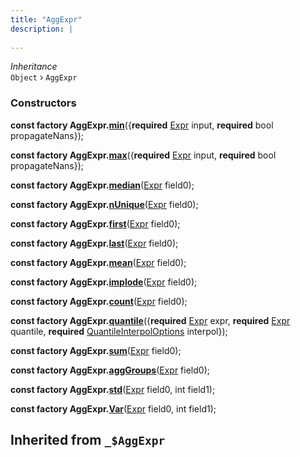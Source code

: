 ```yaml
---
title: "AggExpr"
description: |
  
---
```

*Inheritance*  
<code>Object</code> &rsaquo;
 `AggExpr`



### Constructors
<dl>
<dt>

<span class="dart-code"><strong>const factory AggExpr.[min](min)</strong>({<span class="nobr"><strong>required</strong> [Expr] input</span>, <span class="nobr"><strong>required</strong> bool propagateNans</span>});</span>
</dt>
<dt>

<span class="dart-code"><strong>const factory AggExpr.[max](max)</strong>({<span class="nobr"><strong>required</strong> [Expr] input</span>, <span class="nobr"><strong>required</strong> bool propagateNans</span>});</span>
</dt>
<dt>

<span class="dart-code"><strong>const factory AggExpr.[median](median)</strong>(<span class="nobr">[Expr] field0</span>);</span>
</dt>
<dt>

<span class="dart-code"><strong>const factory AggExpr.[nUnique](nUnique)</strong>(<span class="nobr">[Expr] field0</span>);</span>
</dt>
<dt>

<span class="dart-code"><strong>const factory AggExpr.[first](first)</strong>(<span class="nobr">[Expr] field0</span>);</span>
</dt>
<dt>

<span class="dart-code"><strong>const factory AggExpr.[last](last)</strong>(<span class="nobr">[Expr] field0</span>);</span>
</dt>
<dt>

<span class="dart-code"><strong>const factory AggExpr.[mean](mean)</strong>(<span class="nobr">[Expr] field0</span>);</span>
</dt>
<dt>

<span class="dart-code"><strong>const factory AggExpr.[implode](implode)</strong>(<span class="nobr">[Expr] field0</span>);</span>
</dt>
<dt>

<span class="dart-code"><strong>const factory AggExpr.[count](count)</strong>(<span class="nobr">[Expr] field0</span>);</span>
</dt>
<dt>

<span class="dart-code"><strong>const factory AggExpr.[quantile](quantile)</strong>({<span class="nobr"><strong>required</strong> [Expr] expr</span>, <span class="nobr"><strong>required</strong> [Expr] quantile</span>, <span class="nobr"><strong>required</strong> [QuantileInterpolOptions] interpol</span>});</span>
</dt>
<dt>

<span class="dart-code"><strong>const factory AggExpr.[sum](sum)</strong>(<span class="nobr">[Expr] field0</span>);</span>
</dt>
<dt>

<span class="dart-code"><strong>const factory AggExpr.[aggGroups](aggGroups)</strong>(<span class="nobr">[Expr] field0</span>);</span>
</dt>
<dt>

<span class="dart-code"><strong>const factory AggExpr.[std](std)</strong>(<span class="nobr">[Expr] field0</span>, <span class="nobr">int field1</span>);</span>
</dt>
<dt>

<span class="dart-code"><strong>const factory AggExpr.[Var](Var)</strong>(<span class="nobr">[Expr] field0</span>, <span class="nobr">int field1</span>);</span>
</dt>
</dl>



## Inherited from `_$AggExpr`

[Expr]: /reference/classes/expr
[QuantileInterpolOptions]: /reference/enums/quantileinterpoloptions